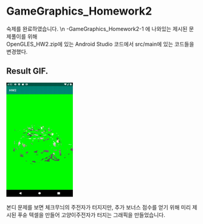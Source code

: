 # GameGraphics_Homework2
숙제를 완료하였습니다. \n
-GameGraphics_Homework2-1 에 나와있는 제시된 문제풀이를 위해\
OpenGLES_HW2.zip에 있는 Android Studio 코드에서 src/main에 있는 코드들을 변경했다.


## Result GIF.
<img src="GameGraphics-Homework2/img/Mission_Complete.gif" width="175" height="300">

본디 문제를 보면 체크무늬의 주전자가 터지지만,
추가 보너스 점수를 얻기 위해 미리 제시된 푸슌 텍셀을 만들어 고양이주전자가 터지는 그래픽을 만들었습니다.
